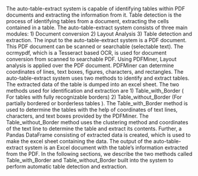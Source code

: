 The auto-table-extract system is capable of identifying tables within PDF documents and extracting the information from it. Table detection is the process of identifying tables from a document, extracting the cells contained in a table. The auto-table-extract system consists of three main modules: 1) Document conversion 2) Layout Analysis 3) Table detection and extraction.
The input to the auto-table-extract system is a PDF document. This PDF document can be scanned or searchable (selectable text). The ocrmypdf, which is a Tesseract based OCR, is used for document conversion from scanned to searchable PDF. Using PDFMiner, Layout analysis is applied over the PDF document. PDFMiner can determine coordinates of lines, text boxes, figures, characters, and rectangles. The auto-table-extract system uses two methods to identify and extract tables. The extracted data of the table is dumped into an excel sheet. The two methods used for identification and extraction are 1) Table_with_Border ( For tables with fully recognizable borders) 2) Table_without_Border (For partially bordered or borderless tables ). The Table_with_Border method is used to determine the tables with the help of coordinates of text lines, characters, and text boxes provided by the PDFMiner. The Table_without_Border method uses the clustering method and coordinates of the text line to determine the table and extract its contents.
Further, a Pandas DataFrame consisting of extracted data is created, which is used to make the excel sheet containing the data. The output of the auto-table-extract system is an Excel document with the table’s information extracted from the PDF. In the following sections, we describe the two methods called Table_with_Border and Table_without_Border built into the system to perform automatic table detection and extraction. 
